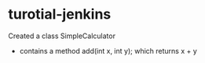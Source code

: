 # turotial-jenkins
Created a class SimpleCalculator
- contains a method add(int x, int y); which returns x + y


